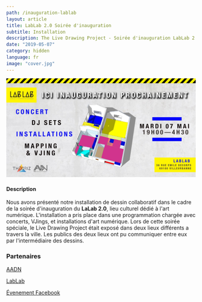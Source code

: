 ```yaml
---
path: /inauguration-lablab
layout: article
title: LabLab 2.0 Soirée d'inauguration
subtitle: Installation
description: The Live Drawing Project - Soirée d'inauguration LabLab 2.0 en partenariat avec l'AADN et le LabLab
date: "2019-05-07"
category: hidden
language: fr
image: "cover.jpg"
---
```


![Cover](cover.jpg)


#### Description

Nous avons présenté notre installation de dessin collaboratif dans le cadre de la soirée d'inauguration du __LaLab 2.0__, lieu culturel dédié à l'art numérique.
L'installation a pris place dans une programmation chargée avec concerts, VJings, et installations d'art numérique.
Lors de cette soirée spéciale, le Live Drawing Project était exposé dans deux lieux différents a travers la ville. 
Les publics des deux lieux ont pu communiquer entre eux par l'intermédiaire des dessins.


### Partenaires

[AADN](//aadn.org/)  
  
[LabLab](//www.facebook.com/atelierlablab/)  
  
[Évenement Facebook](//www.facebook.com/events/621144131696513/)
